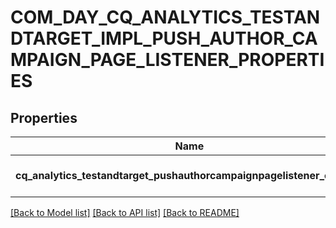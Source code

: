 # COM_DAY_CQ_ANALYTICS_TESTANDTARGET_IMPL_PUSH_AUTHOR_CAMPAIGN_PAGE_LISTENER_PROPERTIES

## Properties
Name | Type | Description | Notes
------------ | ------------- | ------------- | -------------
**cq_analytics_testandtarget_pushauthorcampaignpagelistener_enabled** | [**CONFIG_NODE_PROPERTY_BOOLEAN**](configNodePropertyBoolean.md) |  | [optional] [default to null]

[[Back to Model list]](../README.md#documentation-for-models) [[Back to API list]](../README.md#documentation-for-api-endpoints) [[Back to README]](../README.md)


